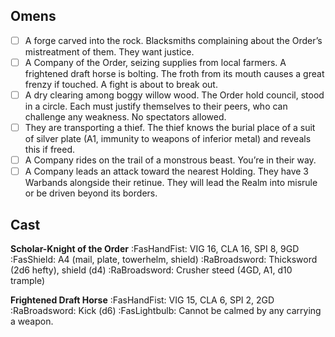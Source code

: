 ## Omens
- [ ] A forge carved into the rock. Blacksmiths complaining about the Order’s mistreatment of them. They want justice.
- [ ] A Company of the Order, seizing supplies from local farmers. A frightened draft horse is bolting. The froth from its mouth causes a great frenzy if touched. A fight is about to break out.
- [ ] A dry clearing among boggy willow wood. The Order hold council, stood in a circle. Each must justify themselves to their peers, who can challenge any weakness. No spectators allowed.
- [ ] They are transporting a thief. The thief knows the burial place of a suit of silver plate (A1, immunity to weapons of inferior metal) and reveals this if freed.
- [ ] A Company rides on the trail of a monstrous beast. You’re in their way.
- [ ] A Company leads an attack toward the nearest Holding. They have 3 Warbands alongside their retinue. They will lead the Realm into misrule or be driven beyond its borders.

## Cast
**Scholar-Knight of the Order**
:FasHandFist: VIG 16, CLA 16, SPI 8, 9GD
:FasShield: A4 (mail, plate, towerhelm, shield)
:RaBroadsword: Thicksword (2d6 hefty), shield (d4)
:RaBroadsword: Crusher steed (4GD, A1, d10 trample)

**Frightened Draft Horse**
:FasHandFist: VIG 15, CLA 6, SPI 2, 2GD
:RaBroadsword: Kick (d6)
:FasLightbulb: Cannot be calmed by any carrying a weapon.